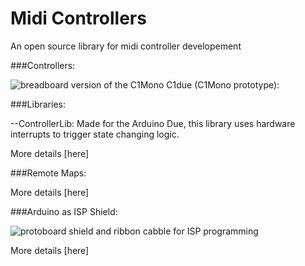 # Midi Controllers
An open source library for midi controller developement

###Controllers:

![breadboard version of the C1Mono](https://github.com/JGuzak/MidiControllers/blob/master/Controllers/C1Mono/proto%20C1%20for%20due/C1due%20(2).JPG)
C1due (C1Mono prototype):

###Libraries:

--ControllerLib:
    Made for the Arduino Due, this library uses hardware interrupts to trigger state changing logic.


More details [here]


###Remote Maps:

More details [here]

###Arduino as ISP Shield:

![protoboard shield and ribbon cabble for ISP programming](https://)

More details [here]
